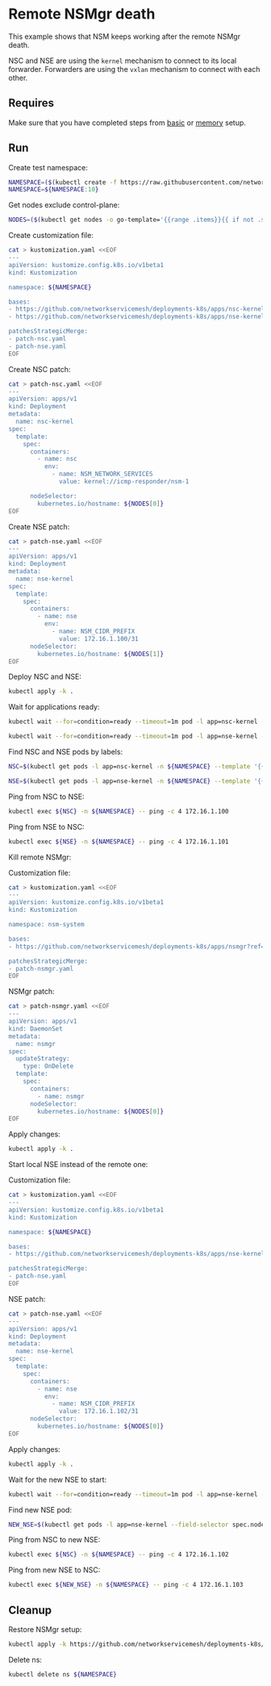 # Remote NSMgr death

This example shows that NSM keeps working after the remote NSMgr death.

NSC and NSE are using the `kernel` mechanism to connect to its local forwarder.
Forwarders are using the `vxlan` mechanism to connect with each other.

## Requires

Make sure that you have completed steps from [basic](../../basic) or [memory](../../memory) setup.

## Run

Create test namespace:
```bash
NAMESPACE=($(kubectl create -f https://raw.githubusercontent.com/networkservicemesh/deployments-k8s/5620edd797067f8a0fa1a30528313c93748645be/examples/heal/namespace.yaml)[0])
NAMESPACE=${NAMESPACE:10}
```

Get nodes exclude control-plane:
```bash
NODES=($(kubectl get nodes -o go-template='{{range .items}}{{ if not .spec.taints  }}{{index .metadata.labels "kubernetes.io/hostname"}} {{end}}{{end}}'))
```

Create customization file:
```bash
cat > kustomization.yaml <<EOF
---
apiVersion: kustomize.config.k8s.io/v1beta1
kind: Kustomization

namespace: ${NAMESPACE}

bases:
- https://github.com/networkservicemesh/deployments-k8s/apps/nsc-kernel?ref=5620edd797067f8a0fa1a30528313c93748645be
- https://github.com/networkservicemesh/deployments-k8s/apps/nse-kernel?ref=5620edd797067f8a0fa1a30528313c93748645be

patchesStrategicMerge:
- patch-nsc.yaml
- patch-nse.yaml
EOF
```

Create NSC patch:
```bash
cat > patch-nsc.yaml <<EOF
---
apiVersion: apps/v1
kind: Deployment
metadata:
  name: nsc-kernel
spec:
  template:
    spec:
      containers:
        - name: nsc
          env:
            - name: NSM_NETWORK_SERVICES
              value: kernel://icmp-responder/nsm-1

      nodeSelector:
        kubernetes.io/hostname: ${NODES[0]}
EOF
```
Create NSE patch:
```bash
cat > patch-nse.yaml <<EOF
---
apiVersion: apps/v1
kind: Deployment
metadata:
  name: nse-kernel
spec:
  template:
    spec:
      containers:
        - name: nse
          env:
            - name: NSM_CIDR_PREFIX
              value: 172.16.1.100/31
      nodeSelector:
        kubernetes.io/hostname: ${NODES[1]}
EOF
```

Deploy NSC and NSE:
```bash
kubectl apply -k .
```

Wait for applications ready:
```bash
kubectl wait --for=condition=ready --timeout=1m pod -l app=nsc-kernel -n ${NAMESPACE}
```
```bash
kubectl wait --for=condition=ready --timeout=1m pod -l app=nse-kernel -n ${NAMESPACE}
```

Find NSC and NSE pods by labels:
```bash
NSC=$(kubectl get pods -l app=nsc-kernel -n ${NAMESPACE} --template '{{range .items}}{{.metadata.name}}{{"\n"}}{{end}}')
```
```bash
NSE=$(kubectl get pods -l app=nse-kernel -n ${NAMESPACE} --template '{{range .items}}{{.metadata.name}}{{"\n"}}{{end}}')
```

Ping from NSC to NSE:
```bash
kubectl exec ${NSC} -n ${NAMESPACE} -- ping -c 4 172.16.1.100
```

Ping from NSE to NSC:
```bash
kubectl exec ${NSE} -n ${NAMESPACE} -- ping -c 4 172.16.1.101
```

Kill remote NSMgr:

Customization file:
```bash
cat > kustomization.yaml <<EOF
---
apiVersion: kustomize.config.k8s.io/v1beta1
kind: Kustomization

namespace: nsm-system

bases:
- https://github.com/networkservicemesh/deployments-k8s/apps/nsmgr?ref=5620edd797067f8a0fa1a30528313c93748645be

patchesStrategicMerge:
- patch-nsmgr.yaml
EOF
```

NSMgr patch:
```bash
cat > patch-nsmgr.yaml <<EOF
---
apiVersion: apps/v1
kind: DaemonSet
metadata:
  name: nsmgr
spec:
  updateStrategy:
    type: OnDelete
  template:
    spec:
      containers:
        - name: nsmgr
      nodeSelector:
        kubernetes.io/hostname: ${NODES[0]}
EOF
```

Apply changes:
```bash
kubectl apply -k .
```

Start local NSE instead of the remote one:

Customization file:
```bash
cat > kustomization.yaml <<EOF
---
apiVersion: kustomize.config.k8s.io/v1beta1
kind: Kustomization

namespace: ${NAMESPACE}

bases:
- https://github.com/networkservicemesh/deployments-k8s/apps/nse-kernel?ref=5620edd797067f8a0fa1a30528313c93748645be

patchesStrategicMerge:
- patch-nse.yaml
EOF
```

NSE patch:
```bash
cat > patch-nse.yaml <<EOF
---
apiVersion: apps/v1
kind: Deployment
metadata:
  name: nse-kernel
spec:
  template:
    spec:
      containers:
        - name: nse
          env:
            - name: NSM_CIDR_PREFIX
              value: 172.16.1.102/31
      nodeSelector:
        kubernetes.io/hostname: ${NODES[0]}
EOF
```

Apply changes:
```bash
kubectl apply -k .
```

Wait for the new NSE to start:
```bash
kubectl wait --for=condition=ready --timeout=1m pod -l app=nse-kernel --field-selector spec.nodeName==${NODES[0]} -n ${NAMESPACE}
```

Find new NSE pod:
```bash
NEW_NSE=$(kubectl get pods -l app=nse-kernel --field-selector spec.nodeName==${NODES[0]} -n ${NAMESPACE} --template '{{range .items}}{{.metadata.name}}{{"\n"}}{{end}}')
```

Ping from NSC to new NSE:
```bash
kubectl exec ${NSC} -n ${NAMESPACE} -- ping -c 4 172.16.1.102
```

Ping from new NSE to NSC:
```bash
kubectl exec ${NEW_NSE} -n ${NAMESPACE} -- ping -c 4 172.16.1.103
```

## Cleanup

Restore NSMgr setup:
```bash
kubectl apply -k https://github.com/networkservicemesh/deployments-k8s/apps/nsmgr?ref=5620edd797067f8a0fa1a30528313c93748645be -n nsm-system
```

Delete ns:
```bash
kubectl delete ns ${NAMESPACE}
```
